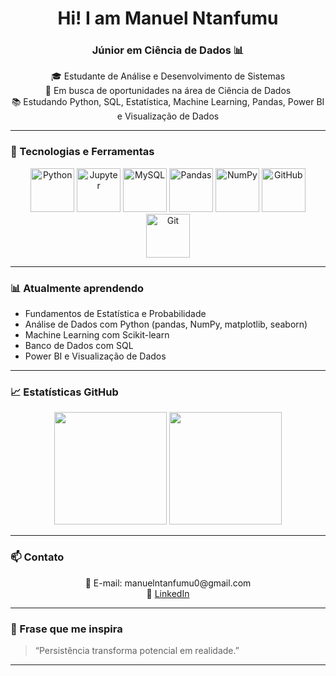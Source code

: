 <h1 align="center">Hi! I am Manuel Ntanfumu</h1>
<h3 align="center">Júnior em Ciência de Dados 📊</h3>

<p align="center">
  🎓 Estudante de Análise e Desenvolvimento de Sistemas <br>
  💼 Em busca de oportunidades na área de Ciência de Dados <br>
  📚 Estudando Python, SQL, Estatística, Machine Learning, Pandas, Power BI e Visualização de Dados
</p>

---

### 🚀 Tecnologias e Ferramentas

<p align="center">
  <img src="https://cdn.jsdelivr.net/gh/devicons/devicon/icons/python/python-original-wordmark.svg" height="70" alt="Python" />
  <img src="https://cdn.jsdelivr.net/gh/devicons/devicon/icons/jupyter/jupyter-original-wordmark.svg" height="70" alt="Jupyter" />
  <img src="https://cdn.jsdelivr.net/gh/devicons/devicon/icons/mysql/mysql-original-wordmark.svg" height="70" alt="MySQL" />
  <img src="https://cdn.jsdelivr.net/gh/devicons/devicon/icons/pandas/pandas-original.svg" height="70" alt="Pandas" />
  <img src="https://cdn.jsdelivr.net/gh/devicons/devicon/icons/numpy/numpy-original.svg" height="70" alt="NumPy" />
  <img src="https://cdn.jsdelivr.net/gh/devicons/devicon/icons/github/github-original-wordmark.svg" height="70" alt="GitHub" />
  <img src="https://cdn.jsdelivr.net/gh/devicons/devicon/icons/git/git-original-wordmark.svg" height="70" alt="Git" />
</p>

---

### 📊 Atualmente aprendendo

- Fundamentos de Estatística e Probabilidade  
- Análise de Dados com Python (pandas, NumPy, matplotlib, seaborn)  
- Machine Learning com Scikit-learn  
- Banco de Dados com SQL  
- Power BI e Visualização de Dados  

---

### 📈 Estatísticas GitHub

<div align="center">
  <img height="180em" src="https://github-readme-stats.vercel.app/api?username=manntanfumu0&show_icons=true&theme=radical"/>
  <img height="180em" src="https://github-readme-stats.vercel.app/api/top-langs/?username=manntanfumu0&layout=compact&theme=radical"/>
</div>

---

### 📫 Contato

<p align="center">
  📧 E-mail: manuelntanfumu0@gmail.com <br>
  💼 <a href="https://www.linkedin.com/in/manuel-filipe-ntanfumu-384612292?utm_source=share&utm_campaign=share_via&utm_content=profile&utm_medium=ios_app" target="_blank">LinkedIn</a>
</p>

---

### 💬 Frase que me inspira

> “Persistência transforma potencial em realidade.” 

---
